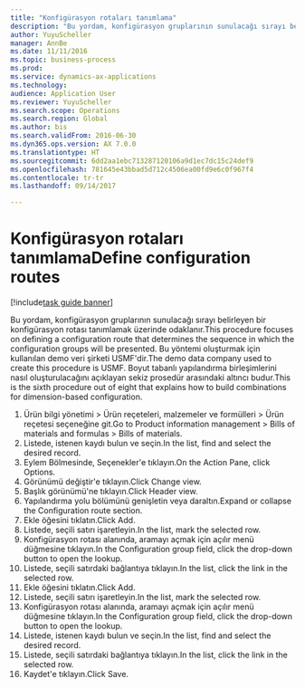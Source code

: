 ```yaml
--- 
title: "Konfigürasyon rotaları tanımlama"
description: "Bu yordam, konfigürasyon gruplarının sunulacağı sırayı belirleyen bir konfigürasyon rotası tanımlamak üzerinde odaklanır."
author: YuyuScheller
manager: AnnBe
ms.date: 11/11/2016
ms.topic: business-process
ms.prod: 
ms.service: dynamics-ax-applications
ms.technology: 
audience: Application User
ms.reviewer: YuyuScheller
ms.search.scope: Operations
ms.search.region: Global
ms.author: bis
ms.search.validFrom: 2016-06-30
ms.dyn365.ops.version: AX 7.0.0
ms.translationtype: HT
ms.sourcegitcommit: 6dd2aa1ebc713287120106a9d1ec7dc15c24def9
ms.openlocfilehash: 781645e43bbad5d712c4506ea00fd9e6c0f967f4
ms.contentlocale: tr-tr
ms.lasthandoff: 09/14/2017

---
```

# <a name="define-configuration-routes"></a><span data-ttu-id="0d972-103">Konfigürasyon rotaları tanımlama</span><span class="sxs-lookup"><span data-stu-id="0d972-103">Define configuration routes</span></span>

[!include[task guide banner](../../includes/task-guide-banner.md)]

<span data-ttu-id="0d972-104">Bu yordam, konfigürasyon gruplarının sunulacağı sırayı belirleyen bir konfigürasyon rotası tanımlamak üzerinde odaklanır.</span><span class="sxs-lookup"><span data-stu-id="0d972-104">This procedure focuses on defining a configuration route that determines the sequence in which the configuration groups will be presented.</span></span> <span data-ttu-id="0d972-105">Bu yöntemi oluşturmak için kullanılan demo veri şirketi USMF'dir.</span><span class="sxs-lookup"><span data-stu-id="0d972-105">The demo data company used to create this procedure is USMF.</span></span> <span data-ttu-id="0d972-106">Boyut tabanlı yapılandırma birleşimlerini nasıl oluşturulacağını açıklayan sekiz prosedür arasındaki altıncı budur.</span><span class="sxs-lookup"><span data-stu-id="0d972-106">This is the sixth procedure out of eight that explains how to build combinations for dimension-based configuration.</span></span>

1. <span data-ttu-id="0d972-107">Ürün bilgi yönetimi > Ürün reçeteleri, malzemeler ve formülleri > Ürün reçetesi seçeneğine git.</span><span class="sxs-lookup"><span data-stu-id="0d972-107">Go to Product information management > Bills of materials and formulas > Bills of materials.</span></span>
2. <span data-ttu-id="0d972-108">Listede, istenen kaydı bulun ve seçin.</span><span class="sxs-lookup"><span data-stu-id="0d972-108">In the list, find and select the desired record.</span></span>
3. <span data-ttu-id="0d972-109">Eylem Bölmesinde, Seçenekler'e tıklayın.</span><span class="sxs-lookup"><span data-stu-id="0d972-109">On the Action Pane, click Options.</span></span>
4. <span data-ttu-id="0d972-110">Görünümü değiştir'e tıklayın.</span><span class="sxs-lookup"><span data-stu-id="0d972-110">Click Change view.</span></span>
5. <span data-ttu-id="0d972-111">Başlık görünümü'ne tıklayın.</span><span class="sxs-lookup"><span data-stu-id="0d972-111">Click Header view.</span></span>
6. <span data-ttu-id="0d972-112">Yapılandırma yolu bölümünü genişletin veya daraltın.</span><span class="sxs-lookup"><span data-stu-id="0d972-112">Expand or collapse the Configuration route section.</span></span>
7. <span data-ttu-id="0d972-113">Ekle öğesini tıklatın.</span><span class="sxs-lookup"><span data-stu-id="0d972-113">Click Add.</span></span>
8. <span data-ttu-id="0d972-114">Listede, seçili satırı işaretleyin.</span><span class="sxs-lookup"><span data-stu-id="0d972-114">In the list, mark the selected row.</span></span>
9. <span data-ttu-id="0d972-115">Konfigürasyon rotası alanında, aramayı açmak için açılır menü düğmesine tıklayın.</span><span class="sxs-lookup"><span data-stu-id="0d972-115">In the Configuration group field, click the drop-down button to open the lookup.</span></span>
10. <span data-ttu-id="0d972-116">Listede, seçili satırdaki bağlantıya tıklayın.</span><span class="sxs-lookup"><span data-stu-id="0d972-116">In the list, click the link in the selected row.</span></span>
11. <span data-ttu-id="0d972-117">Ekle öğesini tıklatın.</span><span class="sxs-lookup"><span data-stu-id="0d972-117">Click Add.</span></span>
12. <span data-ttu-id="0d972-118">Listede, seçili satırı işaretleyin.</span><span class="sxs-lookup"><span data-stu-id="0d972-118">In the list, mark the selected row.</span></span>
13. <span data-ttu-id="0d972-119">Konfigürasyon rotası alanında, aramayı açmak için açılır menü düğmesine tıklayın.</span><span class="sxs-lookup"><span data-stu-id="0d972-119">In the Configuration group field, click the drop-down button to open the lookup.</span></span>
14. <span data-ttu-id="0d972-120">Listede, istenen kaydı bulun ve seçin.</span><span class="sxs-lookup"><span data-stu-id="0d972-120">In the list, find and select the desired record.</span></span>
15. <span data-ttu-id="0d972-121">Listede, seçili satırdaki bağlantıya tıklayın.</span><span class="sxs-lookup"><span data-stu-id="0d972-121">In the list, click the link in the selected row.</span></span>
16. <span data-ttu-id="0d972-122">Kaydet'e tıklayın.</span><span class="sxs-lookup"><span data-stu-id="0d972-122">Click Save.</span></span>


